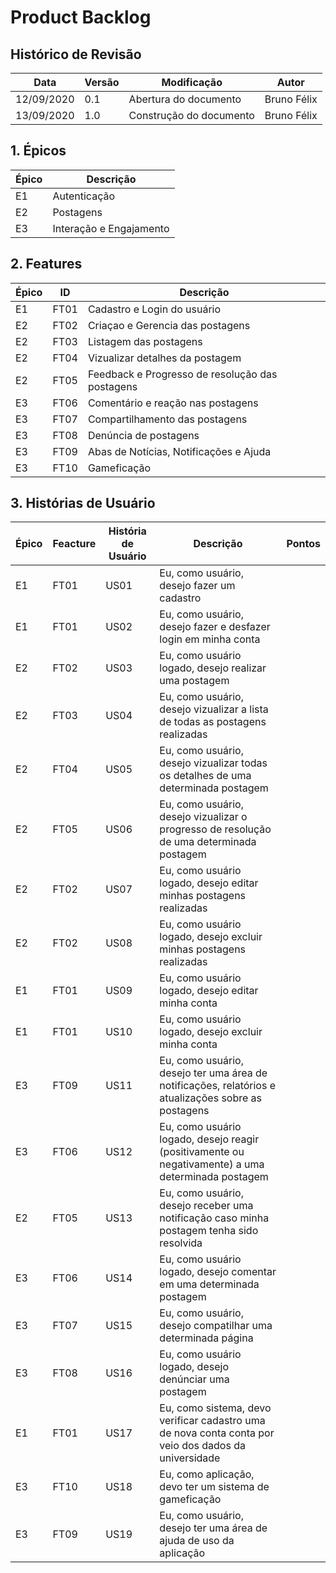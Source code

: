 # Product Backlog

## Histórico de Revisão

| **Data** | **Versão** | **Modificação** | **Autor** |
| --- | --- | --- | --- |
| 12/09/2020 | 0.1 | Abertura do documento        | Bruno Félix |
| 13/09/2020 | 1.0 | Construção do documento      | Bruno Félix |


## 1. Épicos

| **Épico** | **Descrição** |
| --- | --- |
| E1 | Autenticação |
| E2 | Postagens |
| E3 | Interação e Engajamento |


## 2. Features

| **Épico** | **ID** | **Descrição** |
| --- | --- | --- |
| E1 | FT01 | Cadastro e Login do usuário |
| E2 | FT02 | Criaçao e Gerencia das postagens |
| E2 | FT03 | Listagem das postagens |
| E2 | FT04 | Vizualizar detalhes da postagem |
| E2 | FT05 | Feedback e Progresso de resolução das postagens |
| E3 | FT06 | Comentário e reação nas postagens |
| E3 | FT07 | Compartilhamento das postagens |
| E3 | FT08 | Denúncia de postagens |
| E3 | FT09 | Abas de Notícias, Notificações e Ajuda |
| E3 | FT10 | Gameficação |
 

## 3. Histórias de Usuário

| **Épico** | **Feacture** | **História de Usuário** | **Descrição** | **Pontos** |
| --- | --- | --- | --- | --- |
| E1 | FT01 | US01 | Eu, como usuário, desejo fazer um cadastro                                                          |    |
| E1 | FT01 | US02 | Eu, como usuário, desejo fazer e desfazer login em minha conta                                      |    |
| E2 | FT02 | US03 | Eu, como usuário logado, desejo realizar uma postagem                                               |    |
| E2 | FT03 | US04 | Eu, como usuário, desejo vizualizar a lista de todas as postagens realizadas                        |    |
| E2 | FT04 | US05 | Eu, como usuário, desejo vizualizar todas os detalhes de uma determinada postagem                   |    |
| E2 | FT05 | US06 | Eu, como usuário, desejo vizualizar o progresso de resolução de uma determinada postagem            |    |
| E2 | FT02 | US07 | Eu, como usuário logado, desejo editar minhas postagens realizadas                                  |    |
| E2 | FT02 | US08 | Eu, como usuário logado, desejo excluir minhas postagens realizadas                                 |    |
| E1 | FT01 | US09 | Eu, como usuário logado, desejo editar minha conta                                                  |    |
| E1 | FT01 | US10 | Eu, como usuário logado, desejo excluir minha conta                                                 |    |
| E3 | FT09 | US11 | Eu, como usuário, desejo ter uma área de notificações, relatórios e atualizações sobre as postagens |    |
| E3 | FT06 | US12 | Eu, como usuário logado, desejo reagir (positivamente ou negativamente) a uma determinada postagem  |    |
| E2 | FT05 | US13 | Eu, como usuário, desejo receber uma notificação caso minha postagem tenha sido resolvida           |    |
| E3 | FT06 | US14 | Eu, como usuário logado, desejo comentar em uma determinada postagem                                |    |
| E3 | FT07 | US15 | Eu, como usuário, desejo compatilhar uma determinada página                                         |    |
| E3 | FT08 | US16 | Eu, como usuário logado, desejo denúnciar uma postagem                                              |    |
| E1 | FT01 | US17 | Eu, como sistema, devo verificar cadastro uma de nova conta conta por veio dos dados da universidade|    | 
| E3 | FT10 | US18 | Eu, como aplicação, devo ter um sistema de gameficação                                              |    |
| E3 | FT09 | US19 | Eu, como usuário, desejo ter uma área de ajuda de uso da aplicação                                  |    |